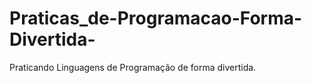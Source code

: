 # Praticas_de-Programacao-Forma-Divertida-
Praticando Linguagens de Programação de forma divertida.
